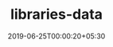 ---
title: "libraries-data"
date: 2019-06-25T00:00:20+05:30
type: "organisations"
org_name: "The Pudding"
repo_desc: "NA"
repo_link: https://github.com/the-pudding/libraries-data
---